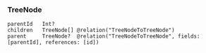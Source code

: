 ### TreeNode
```schema.prisma
parentId   Int?
children   TreeNode[] @relation("TreeNodeToTreeNode")
parent     TreeNode?  @relation("TreeNodeToTreeNode", fields: [parentId], references: [id])
```


